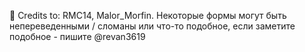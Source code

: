 👋
Credits to: RMC14, Malor_Morfin.
Некоторые формы могут быть непереведенными / сломаны или что-то подобное, если заметите подобное - пишите @revan3619
